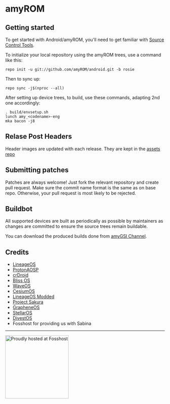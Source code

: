 amyROM
===========

Getting started
---------------

To get started with Android/amyROM, you'll need to get familiar with [Source Control Tools](https://source.android.com/setup/develop).

To initialize your local repository using the amyROM trees, use a command like this:
```
repo init -u git://github.com/amyROM/android.git -b rosie
```
Then to sync up:
```
repo sync -j$(nproc --all)
```
After setting up device trees, to build, use these commands, adapting 2nd one accordingly:
```
. build/envsetup.sh
lunch amy_<codename>-eng
mka bacon -j8
```

Relase Post Headers
-------------------
Header images are updated with each release. They are kept in the [assets repo](https://github.com/amyROM/assets)

Submitting patches
------------------
Patches are always welcome! Just fork the relevant repository and create pull request. Make sure the commit name format is the same as on base repo. Otherwise, your pull request is most likely to be rejected.


Buildbot
--------
All supported devices are built as periodically as possible by maintainers as changes are committed to ensure the source trees remain buildable.

You can download the produced builds done from [amyGSI Channel](https://t.me/AndroidBrickers).


Credits
-------
- [LineageOS](https://github.com/LineageOS/)
- [ProtonAOSP](https://github.com/ProtonAOSP/)
- [crDroid](https://github.com/crdroidandroid/)
- [Bliss OS](https://github.com/BlissRoms/)
- [WaveOS](https://github.com/Wave-Project/)
- [CesiumOS](https://github.com/CesiumOS/)
- [LineageOS Modded](https://github.com/los-modded/)
- [Project Sakura](https://github.com/ProjectSakura/)
- [GrapheneOS](https://github.com/GrapheneOS/)
- [StellarOS](https://github.com/stellar-OS/)
- [DivestOS](https://github.com/divested-mobile/)
- Fosshost for providing us with Sabina

<hr>

<img src="https://sabina.amyrom.ml/fosshost.org_Host_Dark.png" alt="Proudly hosted at Fosshost" width="200">
